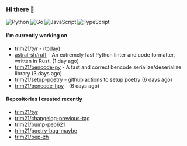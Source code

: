 ### Hi there 👋

![Python](https://img.shields.io/badge/python-3670A0?style=for-the-badge&logo=python&logoColor=ffdd54)
![Go](https://img.shields.io/badge/go-%2300ADD8.svg?style=for-the-badge&logo=go&logoColor=white)
![JavaScript](https://img.shields.io/badge/javascript-%23323330.svg?style=for-the-badge&logo=javascript&logoColor=%23F7DF1E)
![TypeScript](https://img.shields.io/badge/typescript-%23007ACC.svg?style=for-the-badge&logo=typescript&logoColor=white)

#### I'm currently working on

- [trim21/tyr](https://github.com/trim21/tyr) -  (today)
- [astral-sh/ruff](https://github.com/astral-sh/ruff) - An extremely fast Python linter and code formatter, written in Rust. (1 day ago)
- [trim21/bencode-py](https://github.com/trim21/bencode-py) - A fast and correct bencode serialize/deserialize library (3 days ago)
- [trim21/setup-poetry](https://github.com/trim21/setup-poetry) - github actions to setup poetry (6 days ago)
- [trim21/bencode-hpy](https://github.com/trim21/bencode-hpy) -  (6 days ago)

#### Repositories I created recently

- [trim21/tyr](https://github.com/trim21/tyr)
- [trim21/changelog-previous-tag](https://github.com/trim21/changelog-previous-tag)
- [trim21/bump-pep621](https://github.com/trim21/bump-pep621)
- [trim21/poetry-bug-maybe](https://github.com/trim21/poetry-bug-maybe)
- [trim21/bep-zh](https://github.com/trim21/bep-zh)
